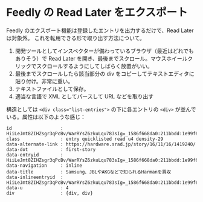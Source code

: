 # Feedly の Read Later をエクスポート
Feedly のエクスポート機能は登録したエントリを出力するだけで、Read Later は対象外。
これを転用できる形で取り出す方法について。

1. 開発ツールとしてインスペクターが備わっているブラウザ（最近はどれでもありそう）で Read Later を開き、最後までスクロール。マウスホイールクリックでスクロールするようにしてしばらく放置がいい。
2. 最後までスクロールしたら該当部分の div をコピーしてテキストエディタに貼り付け。非常に重い。
3. テキストファイルとして保存。
4. 適当な言語で XML としてパースして URL などを取り出す

構造としては `<div class="list-entries">` の下に各エントリの `<div>` が並んでいる。属性は以下のような感じ：
```
id                  : HiiLeJmt8ZIHZsgr3qPcBv/WarRYsZ6zkuLqu783sIg=_1586f668da0:211bbdd:1e99f69f_main
class               : entry quicklisted read u4 density-29
data-alternate-link : https://hardware.srad.jp/story/16/11/16/1419240/
data-dot            : first-story
data-entryid        : HiiLeJmt8ZIHZsgr3qPcBv/WarRYsZ6zkuLqu783sIg=_1586f668da0:211bbdd:1e99f69f
data-navigation     : inline
data-title          : Samsung、JBLやAKGなどで知られるHarmanを買収
data-inlineentryid  : HiiLeJmt8ZIHZsgr3qPcBv/WarRYsZ6zkuLqu783sIg=_1586f668da0:211bbdd:1e99f69f
data-u              : 4
div                 : {div, div}

```